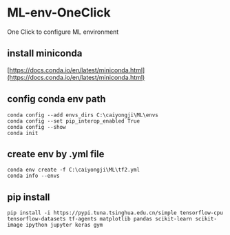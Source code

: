 # ML-env-OneClick
 One Click to configure ML environment

## install miniconda
[https://docs.conda.io/en/latest/miniconda.html](https://docs.conda.io/en/latest/miniconda.html)

## config conda env path
```
conda config --add envs_dirs C:\caiyongji\ML\envs 
conda config --set pip_interop_enabled True
conda config --show
conda init
```
## create env by .yml file
```
conda env create -f C:\caiyongji\ML\tf2.yml 
conda info --envs
```

## pip install 
```
pip install -i https://pypi.tuna.tsinghua.edu.cn/simple tensorflow-cpu tensorflow-datasets tf-agents matplotlib pandas scikit-learn scikit-image ipython jupyter keras gym
```
